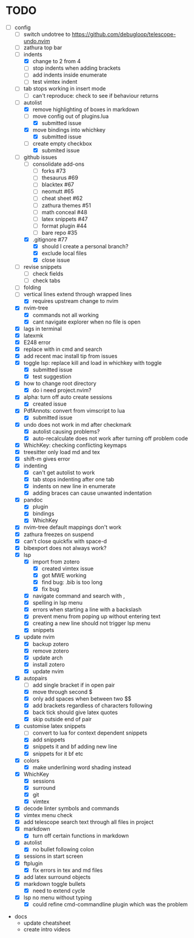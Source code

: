 # TODO

- [ ] config
  - [ ] switch undotree to https://github.com/debugloop/telescope-undo.nvim
  - [ ] zathura top bar
  - [ ] indents
    - [x] change to 2 from 4
    - [ ] stop indents when adding brackets
    - [ ] add indents inside enumerate
    - [ ] test vimtex indent
  - [ ] tab stops working in insert mode
    - [ ] can't reproduce: check to see if behaviour returns
  - [ ] autolist
    - [x] remove highlighting of boxes in markdown
    - [ ] move config out of plugins.lua 
      - [x] submitted issue
    - [x] move bindings into whichkey 
      - [x] submitted issue
    - [ ] create empty checkbox 
      - [x] submited issue
  - [ ] github issues
    - [ ] consolidate add-ons 
      - [ ] forks #73
      - [ ] thesaurus #69
      - [ ] blacktex #67
      - [ ] neomutt #65
      - [ ] cheat sheet #62
      - [ ] zathura themes #51
      - [ ] math conceal #48
      - [ ] latex snippets #47
      - [ ] format plugin #44
      - [ ] bare repo #35
    - [x] .gitignore #77
      - [x] should I create a personal branch?
      - [x] exclude local files 
      - [x] close issue 
  - [ ] revise snippets
    - [ ] check fields
    - [ ] check tabs 
  - [ ] folding
  - [ ] vertical lines extend through wrapped lines
    - [x] requires upstream change to nvim
  - [x] nvim-tree
      - [x] commands not all working 
      - [x] cant navigate explorer when no file is open
  - [x] lags in terminal
  - [x] latexmk
  - [x] E248 error
  - [x] replace <Tab> with <C-j> in cmd and search
  - [x] add recent mac install tip from issues
  - [x] toggle lsp: replace kill and load in whichkey with toggle
    - [x] submitted issue
    - [x] test suggestion 
  - [x] how to change root directory
    - [x] do i need project.nvim?
  - [x] alpha: turn off auto create sessions
    - [x] created issue
  - [x] PdfAnnots: convert from vimscript to lua
    - [x] submitted issue
  - [x] undo does not work in md after checkmark
    - [x] autolist causing problems?
    - [x] auto-recalculate does not work after turning off problem code 
  - [x] WhichKey: checking conflicting keymaps
  - [x] treesitter only load md and tex
  - [x] shift-m gives error
  - [x] indenting
    - [x] can't get autolist to work
    - [x] tab stops indenting after one tab 
    - [x] indents on new line in enumerate 
    - [x] adding braces can cause unwanted indentation 
  - [x] pandoc
    - [x] plugin 
    - [x] bindings 
    - [x] WhichKey 
  - [x] nvim-tree default mappings don't work 
  - [x] zathura freezes on suspend 
  - [x] can't close quickfix with space-d 
  - [x] bibexport does not always work? 
  - [x] lsp 
    - [x] import from zotero 
      - [x] created vimtex issue
      - [x] got MWE working 
      - [x] find bug: .bib is too long 
      - [x] fix bug 
    - [x] navigate command and search with <C-j>, <C-k> 
    - [x] spelling in lsp menu 
    - [x] errors when starting a line with a backslash 
    - [x] prevent menu from poping up without entering text 
    - [x] creating a new line should not trigger lsp menu 
    - [x] snippets 
  - [x] update nvim 
    - [x] backup zotero
    - [x] remove zotero 
    - [x] update arch 
    - [x] install zotero 
    - [x] update nvim 
  - [x] autopairs 
    - [ ] add single bracket if in open pair 
    - [x] move through second $ 
    - [x] only add spaces when between two $$ 
    - [x] add brackets regardless of characters following 
    - [x] back tick should give latex quotes 
    - [x] skip outside end of pair 
  - [x] customise latex snippets 
    - [ ] convert to lua for context dependent snippets
    - [x] add snippets 
    - [x] snippets it and bf adding new line 
    - [x] snippets for it bf etc 
  - [x] colors 
    - [x] make underlining word shading instead
  - [x] WhichKey 
    - [x] sessions 
    - [x] surround 
    - [x] git 
    - [x] vimtex 
  - [x] decode linter symbols and commands 
  - [x] vimtex menu check 
  - [x] add telescope search text through all files in project 
  - [x] markdown 
    - [x] turn off certain functions in markdown 
  - [x] autolist 
    - [x] no bullet following colon
  - [x] sessions in start screen 
  - [x] ftplugin 
    - [x] fix errors in tex and md files
  - [x] add latex surround objects 
  - [x] markdown toggle bullets 
    - [x] need to extend cycle
  - [x] lsp no menu without typing 
    - [x] could refine cmd-commandline plugin which was the problem
- docs
  - update cheatsheet
  - create intro videos

